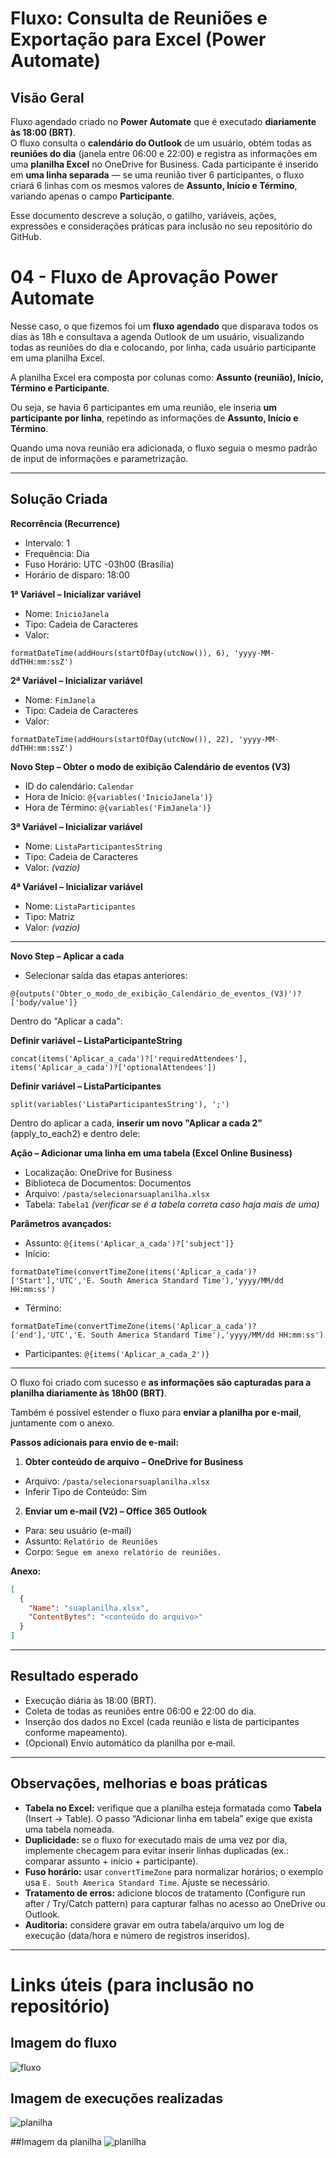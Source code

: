 # Fluxo: Consulta de Reuniões e Exportação para Excel (Power Automate)

## Visão Geral

Fluxo agendado criado no **Power Automate** que é executado **diariamente às 18:00 (BRT)**.  
O fluxo consulta o **calendário do Outlook** de um usuário, obtém todas as **reuniões do dia** (janela entre 06:00 e 22:00) e registra as informações em uma **planilha Excel** no OneDrive for Business. Cada participante é inserido em **uma linha separada** — se uma reunião tiver 6 participantes, o fluxo criará 6 linhas com os mesmos valores de **Assunto, Início e Término**, variando apenas o campo **Participante**.

Esse documento descreve a solução, o gatilho, variáveis, ações, expressões e considerações práticas para inclusão no seu repositório do GitHub.


# 04 - Fluxo de Aprovação Power Automate

Nesse caso, o que fizemos foi um **fluxo agendado** que disparava todos os dias às 18h e consultava a agenda Outlook de um usuário, visualizando todas as reuniões do dia e colocando, por linha, cada usuário participante em uma planilha Excel.  

A planilha Excel era composta por colunas como: **Assunto (reunião), Início, Término e Participante**.  

Ou seja, se havia 6 participantes em uma reunião, ele inseria **um participante por linha**, repetindo as informações de **Assunto, Início e Término**.  

Quando uma nova reunião era adicionada, o fluxo seguia o mesmo padrão de input de informações e parametrização.

---

## Solução Criada

**Recorrência (Recurrence)**
- Intervalo: 1  
- Frequência: Dia  
- Fuso Horário: UTC -03h00 (Brasília)  
- Horário de disparo: 18:00  

**1ª Variável – Inicializar variável**  
- Nome: `InicioJanela`  
- Tipo: Cadeia de Caracteres  
- Valor:  
```text
formatDateTime(addHours(startOfDay(utcNow()), 6), 'yyyy-MM-ddTHH:mm:ssZ')
```

**2ª Variável – Inicializar variável**  
- Nome: `FimJanela`  
- Tipo: Cadeia de Caracteres  
- Valor:  
```text
formatDateTime(addHours(startOfDay(utcNow()), 22), 'yyyy-MM-ddTHH:mm:ssZ')
```

**Novo Step – Obter o modo de exibição Calendário de eventos (V3)**  
- ID do calendário: `Calendar`  
- Hora de Início: `@{variables('InicioJanela')}`  
- Hora de Término: `@{variables('FimJanela')}`

**3ª Variável – Inicializar variável**  
- Nome: `ListaParticipantesString`  
- Tipo: Cadeia de Caracteres  
- Valor: *(vazio)*

**4ª Variável – Inicializar variável**  
- Nome: `ListaParticipantes`  
- Tipo: Matriz  
- Valor: *(vazio)*

---

**Novo Step – Aplicar a cada**  
- Selecionar saída das etapas anteriores:  
```text
@{outputs('Obter_o_modo_de_exibição_Calendário_de_eventos_(V3)')?['body/value']}
```

Dentro do "Aplicar a cada":  

**Definir variável – ListaParticipanteString**  
```text
concat(items('Aplicar_a_cada')?['requiredAttendees'], items('Aplicar_a_cada')?['optionalAttendees'])
```

**Definir variável – ListaParticipantes**  
```text
split(variables('ListaParticipantesString'), ';')
```

Dentro do aplicar a cada, **inserir um novo "Aplicar a cada 2"** (apply_to_each2) e dentro dele:

**Ação – Adicionar uma linha em uma tabela (Excel Online Business)**  
- Localização: OneDrive for Business  
- Biblioteca de Documentos: Documentos  
- Arquivo: `/pasta/selecionarsuaplanilha.xlsx`  
- Tabela: `Tabela1` *(verificar se é a tabela correta caso haja mais de uma)*  

**Parâmetros avançados:**  
- Assunto: `@{items('Aplicar_a_cada')?['subject']}`  
- Início:  
```text
formatDateTime(convertTimeZone(items('Aplicar_a_cada')?['Start'],'UTC','E. South America Standard Time'),'yyyy/MM/dd HH:mm:ss')
```  
- Término:  
```text
formatDateTime(convertTimeZone(items('Aplicar_a_cada')?['end'],'UTC','E. South America Standard Time'),'yyyy/MM/dd HH:mm:ss')
```  
- Participantes: `@{items('Aplicar_a_cada_2')}`

---

O fluxo foi criado com sucesso e **as informações são capturadas para a planilha diariamente às 18h00 (BRT)**.  

Também é possível estender o fluxo para **enviar a planilha por e-mail**, juntamente com o anexo.

**Passos adicionais para envio de e-mail:**

1. **Obter conteúdo de arquivo – OneDrive for Business**  
- Arquivo: `/pasta/selecionarsuaplanilha.xlsx`  
- Inferir Tipo de Conteúdo: Sim

2. **Enviar um e-mail (V2) – Office 365 Outlook**  
- Para: seu usuário (e-mail)  
- Assunto: `Relatório de Reuniões`  
- Corpo: `Segue em anexo relatório de reuniões.`  

**Anexo:**  
```json
[
  {
    "Name": "suaplanilha.xlsx",
    "ContentBytes": "<conteúdo do arquivo>"
  }
]
```

---

## Resultado esperado

- Execução diária às 18:00 (BRT).  
- Coleta de todas as reuniões entre 06:00 e 22:00 do dia.  
- Inserção dos dados no Excel (cada reunião e lista de participantes conforme mapeamento).  
- (Opcional) Envio automático da planilha por e‑mail.

---

## Observações, melhorias e boas práticas

- **Tabela no Excel:** verifique que a planilha esteja formatada como **Tabela** (Insert → Table). O passo “Adicionar linha em tabela” exige que exista uma tabela nomeada.  
- **Duplicidade:** se o fluxo for executado mais de uma vez por dia, implemente checagem para evitar inserir linhas duplicadas (ex.: comparar assunto + início + participante).  
- **Fuso horário:** usar `convertTimeZone` para normalizar horários; o exemplo usa `E. South America Standard Time`. Ajuste se necessário.  
- **Tratamento de erros:** adicione blocos de tratamento (Configure run after / Try/Catch pattern) para capturar falhas no acesso ao OneDrive ou Outlook.  
- **Auditoria:** considere gravar em outra tabela/arquivo um log de execução (data/hora e número de registros inseridos).  
---

# Links úteis (para inclusão no repositório)
## Imagem do fluxo 
![fluxo](../imagens/Imagem-fluxo-01.png)

## Imagem de execuções realizadas
![planilha](../imagens/Imagem-execuções-01.png)

##Imagem da planilha 
![planilha](../imagens/Imagem-planilha-01.png)

